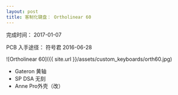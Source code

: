 ```yaml
---
layout: post
title: 客制化键盘： Ortholinear 60
---
```


完成时间： 2017-01-07

PCB 入手途径： 符号君 2016-06-28

![Ortholinear 60]({{ site.url }}/assets/custom_keyboards/orth60.jpg)

* Gateron 黄轴
* SP DSA 无刻
* Anne Pro外壳（改）